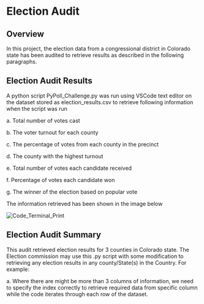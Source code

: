 # Election Audit

## Overview
In this project, the election data from a congressional district in Colorado state has been audited to retrieve results as described in the following paragraphs.

## Election Audit Results
A python script PyPoll_Challenge.py was run using VSCode text editor on the dataset stored as election_results.csv to retrieve following information when the script was run

  a. Total number of votes cast
  
  b. The voter turnout for each county
  
  c. The percentage of votes from each county in the precinct
  
  d. The county with the highest turnout
  
  e. Total number of votes each candidate received
  
  f. Percentage of votes each candidate won
  
  g. The winner of the election based on popular vote
  
The information retrieved has been shown in the image below

![Code_Terminal_Print](https://user-images.githubusercontent.com/85258893/124411952-816a1280-dd1b-11eb-94dd-cd8308f5160b.png)

## Election Audit Summary
This audit retrieved election results for 3 counties in Colorado state. The Election commission may use this .py script with some modification to retrieving any election results in any county/State(s) in the Country. For example:

a.	Where there are might be more than 3 columns of information, we need to specify the index correctly to retrieve required data from specific column while the code iterates through each row of the dataset.
